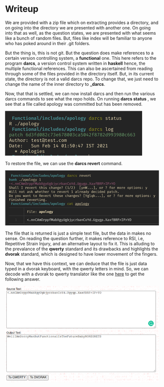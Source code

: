 # Writeup

We are provided with a zip file which on extracting provides a directory, and on going into the directory we are presented with another one. On going into that as well, as the question states, we are presented with what seems like a bunch of random files. But, files like index will be familiar to anyone who has poked around in their .git folders.

  But the thing is, this is not git. But the question does make references to a certain version controlling system, a **functional** one. This here refers to the program **darcs**, a version control system written in **haskell** hence, the multiple functional references. This can also be ascertained from reading through some of the files provided in the directory itself. But, in its current state, the directory is not a valid darcs repo. To change that, we just need to change the name of the inner directory to **_darcs**.

  Now, that that is settled, we can now install darcs and then run the various darcs commands to see what the repo holds. On running **darcs status** , we see that a file called apology was committed but has been removed. 

  ![darcs status](Pictures/log.png)

  To restore the file, we can use the **darcs revert** command.

  ![darcs revert](Pictures/revert.png)

  The file that is returned is just a simple text file, but the data in makes no sense. On reading the question further, it makes reference to RSI, i.e, Repetitive Strain Injury, and an alternative layout to fix it. This is alluding to the prevalance of the **qwerty** standard and its drawbacks and highlights the **dvorak** standard, which is designed to have lower movement of the fingers. 

  Now, that we have this context, we can deduce that the file is just data typed in a dvorak keyboard, with the qwerty letters in mind. So, we can decode with a dvorak to qwerty translator like the one [here](http://wbic16.xedoloh.com/dvorak.html) to get the following answer.

  ![converted image](Pictures/convert.png)
